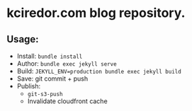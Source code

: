 # kciredor.com blog repository.

## Usage:
- Install: `bundle install`
- Author:  `bundle exec jekyll serve`
- Build:   `JEKYLL_ENV=production bundle exec jekyll build`
- Save:    git commit + push
- Publish:
  - `git-s3-push`
  - Invalidate cloudfront cache
